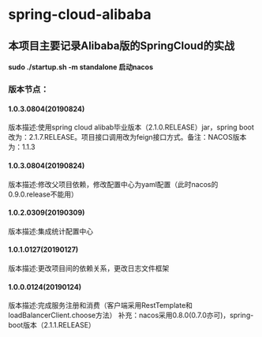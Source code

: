 # spring-cloud-alibaba
## 本项目主要记录Alibaba版的SpringCloud的实战
#### sudo ./startup.sh -m standalone 启动nacos
### 版本节点：
#### 1.0.3.0804(20190824)
版本描述:使用spring cloud alibab毕业版本（2.1.0.RELEASE）jar，spring boot 改为：2.1.7.RELEASE。项目接口调用改为feign接口方式。备注：NACOS版本为：1.1.3
#### 1.0.3.0804(20190824)
版本描述:修改父项目依赖，修改配置中心为yaml配置（此时nacos的0.9.0.release不能用）
#### 1.0.2.0309(20190309)
版本描述:集成统计配置中心
#### 1.0.1.0127(20190127)
版本描述:更改项目间的依赖关系，更改日志文件框架
#### 1.0.0.0124(20190124)
版本描述:完成服务注册和消费（客户端采用RestTemplate和loadBalancerClient.choose方法）
补充：nacos采用0.8.0(0.7.0亦可)，spring-boot版本（2.1.1.RELEASE）
